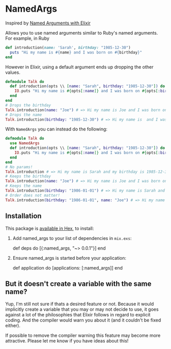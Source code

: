 # NamedArgs

Inspired by [Named Arguments with Elixir](https://blog.praveenperera.com/named-arugments-with-default-values-in-elixir/)

Allows you to use named arguments similar to Ruby's named arguments. For example, in Ruby

```ruby
def introduction(name: 'Sarah', birthday: "1985-12-30")  
  puts "Hi my name is #{name} and I was born on #{birthday}"
end
```

However in Elixir, using a default argument ends up dropping the other values.

```elixir
defmodule Talk do  
  def introduction(opts \\ [name: "Sarah", birthday: "1985-12-30"]) do
    IO.puts "Hi my name is #{opts[:name]} and I was born on #{opts[:birthday]}"
  end
end
# Drops the birthday
Talk.introduction(name: "Joe") # => Hi my name is Joe and I was born on
# Drops the name
Talk.introduction(birthday: "1985-12-30") # => Hi my name is  and I was born on 1985-12-30
```

With `NamedArgs` you can instead do the following:

```elixir
defmodule Talk do
  use NamedArgs
  def introduction(opts \\ [name: "Sarah", birthday: "1985-12-30"]) do
    IO.puts "Hi my name is #{opts[:name]} and I was born on #{opts[:birthday]}"
  end
end
# No params!
Talk.introduction # => Hi my name is Sarah and my birthday is 1985-12-30
# Keeps the birthday
Talk.introduction(name: "Joe") # => Hi my name is Joe and I was born on 1985-12-30
# Keeps the name
Talk.introduction(birthday: "1986-01-01") # => Hi my name is Sarah and I was born on 1986-01-01
# Order does not matter!
Talk.introduction(birthday: "1986-01-01", name: "Joe") # => Hi my name is Joe and I was born on 1986-01-01
```

## Installation

This package is [available in Hex](https://hex.pm/packages/named_args), to install:

  1. Add named_args to your list of dependencies in `mix.exs`:

        def deps do
          [{:named_args, "~> 0.0.1"}]
        end

  2. Ensure named_args is started before your application:

        def application do
          [applications: [:named_args]]
        end

## But it doesn't create a variable with the same name?

Yup, I'm still not sure if thats a desired feature or not. Because it would implicitly create a variable that you may or may not decide to use, it goes against a lot of the philosophies that Elixir follows in regard to explicit coding. And the compiler would warn you about it (and it couldn't be fixed either).

If possible to remove the compiler warning this feature may become more attractive. Please let me know if you have ideas about this!
